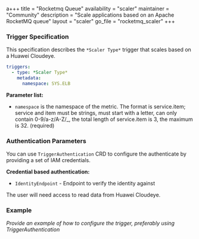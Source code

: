 a+++
title = "Rocketmq Queue"
availability = "scaler"
maintainer = "Community"
description = "Scale applications based on an Apache RocketMQ queue"
layout = "scaler"
go_file = "rocketmq_scaler"
+++

### Trigger Specification

This specification describes the `*Scaler Type*` trigger that scales based on a Huawei Cloudeye.

```yaml
triggers:
  - type: *Scaler Type*
    metadata:
      namespace: SYS.ELB
```

**Parameter list:**

- `namespace` is the namespace of the metric. The format is service.item; service and item must be strings, must start with a letter, can only contain 0-9/a-z/A-Z/_, the total length of service.item is 3, the maximum is 32. (required)

### Authentication Parameters

You can use `TriggerAuthentication` CRD to configure the authenticate by providing a set of IAM credentials.

**Credential based authentication:**

- `IdentityEndpoint` - Endpoint to verify the identity against

The user will need access to read data from Huawei Cloudeye.

### Example

*Provide an example of how to configure the trigger, preferably using TriggerAuthentication* 
